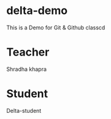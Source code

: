# delta-demo
This is a Demo for Git &amp; Github classcd

# Teacher 
Shradha khapra

# Student 
Delta-student

